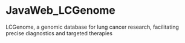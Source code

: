 # JavaWeb_LCGenome
LCGenome, a genomic database for lung cancer research, facilitating precise diagnostics and targeted therapies
